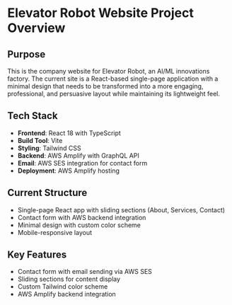 # Elevator Robot Website Project Overview

## Purpose
This is the company website for Elevator Robot, an AI/ML innovations factory. The current site is a React-based single-page application with a minimal design that needs to be transformed into a more engaging, professional, and persuasive layout while maintaining its lightweight feel.

## Tech Stack
- **Frontend**: React 18 with TypeScript
- **Build Tool**: Vite
- **Styling**: Tailwind CSS
- **Backend**: AWS Amplify with GraphQL API
- **Email**: AWS SES integration for contact form
- **Deployment**: AWS Amplify hosting

## Current Structure
- Single-page React app with sliding sections (About, Services, Contact)
- Contact form with AWS backend integration
- Minimal design with custom color scheme
- Mobile-responsive layout

## Key Features
- Contact form with email sending via AWS SES
- Sliding sections for content display
- Custom Tailwind color scheme
- AWS Amplify backend integration